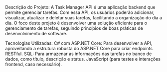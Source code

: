 Descrição do Projeto:
A Task Manager API é uma aplicação backend que permite gerenciar tarefas. Com essa API, os usuários poderão adicionar, visualizar, atualizar e deletar suas tarefas, facilitando a organização do dia a dia. O foco deste projeto é desenvolver uma solução eficiente para o gerenciamento de tarefas, seguindo princípios de boas práticas de desenvolvimento de software.

Tecnologias Utilizadas:
C# com ASP.NET Core: Para desenvolver a API, aproveitando a estrutura robusta do ASP.NET Core para criar endpoints RESTful.
SQL: Para armazenar as informações das tarefas no banco de dados, como título, descrição e status.
JavaScript (para testes e interações frontend, caso necessário).
